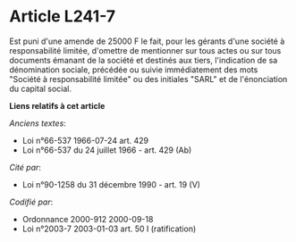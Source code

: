# Article L241-7

Est puni d'une amende de 25000 F le fait, pour les gérants d'une société à responsabilité limitée, d'omettre de mentionner
sur tous actes ou sur tous documents émanant de la société et destinés aux tiers, l'indication de sa dénomination sociale,
précédée ou suivie immédiatement des mots "Société à responsabilité limitée" ou des initiales "SARL" et de l'énonciation du
capital social.

**Liens relatifs à cet article**

_Anciens textes_:

  - Loi n°66-537 1966-07-24 art. 429
  - Loi n°66-537 du 24 juillet 1966 - art. 429 (Ab)

_Cité par_:

  - Loi n°90-1258 du 31 décembre 1990 - art. 19 (V)

_Codifié par_:

  - Ordonnance 2000-912 2000-09-18
  - Loi n°2003-7 2003-01-03 art. 50 I (ratification)
